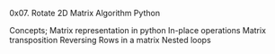 0x07. Rotate 2D Matrix
Algorithm
Python

Concepts;
Matrix representation in python
In-place operations
Matrix transposition
Reversing Rows in a matrix
Nested loops

